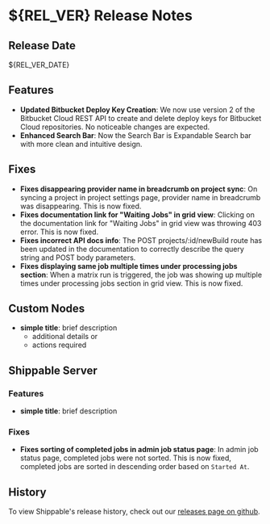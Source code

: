 # ${REL_VER} Release Notes

## Release Date

${REL_VER_DATE}

## Features

- **Updated Bitbucket Deploy Key Creation**: We now use version 2 of the Bitbucket Cloud REST API to create and delete deploy keys for Bitbucket Cloud repositories.  No noticeable changes are expected.
- **Enhanced Search Bar**: Now the Search Bar is Expandable Search bar with more clean and intuitive design.

## Fixes

- **Fixes disappearing provider name in breadcrumb on project sync**: On syncing a project in project settings page, provider name in breadcrumb was disappearing. This is now fixed.
- **Fixes documentation link for "Waiting Jobs" in grid view**: Clicking on the documentation link for "Waiting Jobs" in grid view was throwing 403 error. This is now fixed.
- **Fixes incorrect API docs info**: The POST projects/:id/newBuild route has been updated in the documentation to correctly describe the query string and POST body parameters.
- **Fixes displaying same job multiple times under processing jobs section**: When a matrix run is triggered, the job was showing up multiple times under processing jobs section in grid view. This is now fixed.

## Custom Nodes

- **simple title**: brief description
  - additional details or
  - actions required

## Shippable Server

### Features

- **simple title**: brief description

### Fixes

- **Fixes sorting of completed jobs in admin job status page**: In admin job status page, completed jobs were not sorted. This is now fixed, completed jobs are sorted in descending order based on `Started At`.

## History

To view Shippable's release history, check out our [releases page on github](https://github.com/Shippable/admiral/releases).
